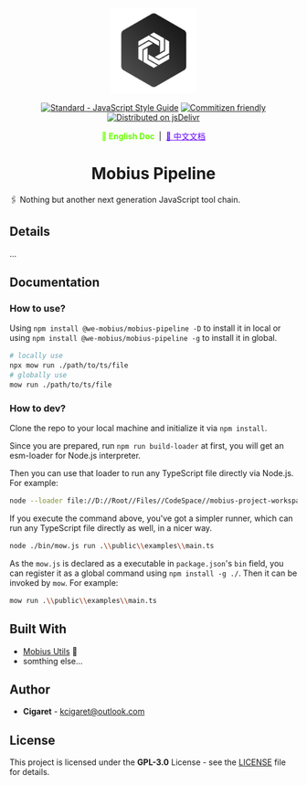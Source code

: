 <p align="center">
  <a href="#" target="_blank" rel="noopener noreferrer">
    <img width="150" src="./public/assets/thoughts-daily.jpg" alt="Thoughts Daily Logo"/>
  </a>
</p>

<p align="center">
  <a href="https://standardjs.com"><img src="https://img.shields.io/badge/code_style-standard-brightgreen.svg" alt="Standard - JavaScript Style Guide"></a>
  <a href="http://commitizen.github.io/cz-cli/"><img src="https://img.shields.io/badge/commitizen-friendly-brightgreen.svg" alt="Commitizen friendly"></a>
  <a href="https://www.jsdelivr.com/package/gh/we-mobius/mobius-pipeline"><img src="https://data.jsdelivr.com/v1/package/gh/we-mobius/mobius-pipeline/badge" alt="Distributed on jsDelivr"></a>
</p>

<p align="center">
  <span style="font-weight: bold; color: hsla(96, 100%, 50%, 100%);">📜 English Doc </span>
  &nbsp;|&nbsp;
  <a href="./docs/readme_zh.md" style="color: hsla(264, 100%, 50%, 100%);">📜 中文文档</a>
</p>

<h1 align="center">Mobius Pipeline</h1>

🖇️ Nothing but another next generation JavaScript tool chain.

## Details

...

## Documentation

### How to use?

Using `npm install @we-mobius/mobius-pipeline -D` to install it in local or using `npm install @we-mobius/mobius-pipeline -g` to install it in global.

```bash
# locally use
npx mow run ./path/to/ts/file
# globally use
mow run ./path/to/ts/file
```

### How to dev?

Clone the repo to your local machine and initialize it via `npm install`.

Since you are prepared, run `npm run build-loader` at first, you will get an esm-loader for Node.js interpreter.

Then you can use that loader to run any TypeScript file directly via Node.js. For example:

```bash
node --loader file://D://Root//Files//CodeSpace//mobius-project-workspace//mobius-pipeline//dist//support/loader.js .\\src\\executables\\build.ts
```

If you execute the command above, you've got a simpler runner, which can run any TypeScript file directly as well, in a nicer way.

```bash
node ./bin/mow.js run .\\public\\examples\\main.ts
```

As the `mow.js` is declared as a executable in `package.json`'s `bin` field, you can register it as a global command using `npm install -g ./`. Then it can be invoked by `mow`. For example:

```bash
mow run .\\public\\examples\\main.ts
```

## Built With

- [Mobius Utils](https://github.com/we-mobius/mobius-utils) 🤞
- somthing else...

## Author

- **Cigaret** - kcigaret@outlook.com

## License

This project is licensed under the **GPL-3.0** License - see the [LICENSE](LICENSE) file for details.

